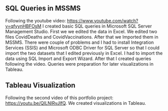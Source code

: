 ## SQL Queries in MSSMS
Following the youtube video: https://www.youtube.com/watch?v=qfyynHBFOsM I created basic SQL queries in Microsoft SQL Server Management Studio. 
First we we edited the data in Excel. We edited two files CovidDeaths and CovidVaccinations. After that we Imported them in MSSMS. There were couple
of problems and I had to install Integration Services (SSIS) and  Microsoft ODBC Driver for SQL Server so that I could import the two datasets that I 
edited previously in Excel. I had to import the data using SQL Import and Export Wizard. After that I created queries following the video. Queries
were preparation for later visualizations in Tableau.

## Tableau Visualization
Following the second video of this portfolio project: https://youtu.be/QILNlRvJlfQ. We created visualizations in Tableau. 
